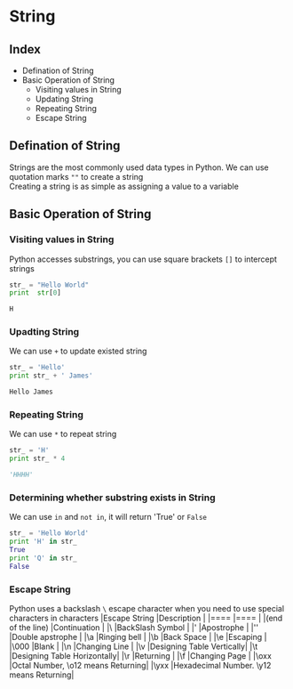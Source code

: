 String
===

Index
---

* Defination of String
* Basic Operation of String
  * Visiting values in String
  * Updating String
  * Repeating String
  * Escape String

## Defination of String
Strings are the most commonly used data types in Python. We can use quotation marks `""` to create a string</br>
Creating a string is as simple as assigning a value to a variable

## Basic Operation of String
### Visiting values in String
Python accesses substrings, you can use square brackets `[]` to intercept strings
```python
str_ = "Hello World"
print  str[0]

H
```
### Upadting String
We can use `+` to update existed string
```python
str_ = 'Hello'
print str_ + ' James'

Hello James
```
### Repeating String
We can use `*` to repeat string
```python
str_ = 'H'
print str_ * 4

'HHHH'
 ```
### Determining whether substring exists in String
We can use `in` and `not in`, it will return 'True' or `False`
```python
str_ = 'Hello World'
print 'H' in str_
True
print 'Q' in str_
False
```
### Escape String
Python uses a backslash `\` escape character when you need to use special characters in characters
|Escape String      |Description      |
|====               |====             |
|\(end of the line) |Continuation     |
|\\                 |BackSlash Symbol |
|\'                 |Apostrophe       |
|\''                |Double apstrophe |
|\a                 |Ringing bell     |
|\b                 |Back Space       |
|\e                 |Escaping         |
|\000               |Blank            |
|\n                 |Changing Line    |
|\v                 |Designing Table Vertically|
|\t                 |Designing Table Horizontally|
|\r                 |Returning        |
|\f                 |Changing Page    |
|\oxx               |Octal Number, \o12 means Returning|
|\yxx               |Hexadecimal Number. \y12 means Returning|

### 






